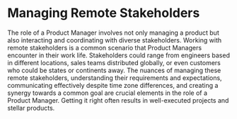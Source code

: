 # Managing Remote Stakeholders

The role of a Product Manager involves not only managing a product but also interacting and coordinating with diverse stakeholders. Working with remote stakeholders is a common scenario that Product Managers encounter in their work life. Stakeholders could range from engineers based in different locations, sales teams distributed globally, or even customers who could be states or continents away. The nuances of managing these remote stakeholders, understanding their requirements and expectations, communicating effectively despite time zone differences, and creating a synergy towards a common goal are crucial elements in the role of a Product Manager. Getting it right often results in well-executed projects and stellar products.